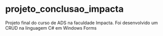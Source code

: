 # projeto_conclusao_impacta
 Projeto final do curso de ADS na faculdade Impacta. Foi desenvolvido um CRUD na linguagem C# em Windows Forms
